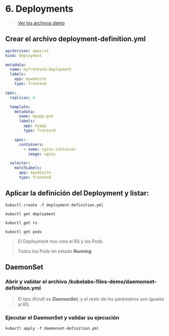 # 6. Deployments <!-- omit in TOC -->

> [Ver los archivos demo](./kubelabs-files-demo)

## Crear el archivo deployment-definition.yml

```yml
apiVersion: apps/v1
kind: Deployment

metadata:
  name: myfrontend-deployment
  labels:
    app: mywebsite
    type: frontend

spec:
  replicas: 4

  template:
    metadata:
      name: myapp-pod
      labels:
        app: myapp
        type: frontend

    spec:
      containers:
        - name: nginx-container
          image: nginx

  selector:
    matchLabels:
      app: mywebsite
      type: frontend
```

## Aplicar la definición del Deployment y listar:
```vim
kubectl create -f deployment-definition.yml
```

```vim
kubectl get deployment

kubectl get rs

kubectl get pods
```

> El Deployment nos crea el RS y los Pods
>
> Todos los Pods en estado ***Running***


## DaemonSet
### Abrir y validar el archivo /kubelabs-files-demo/daemonset-definition.yml

> El tipo (Kind) es ***DaemonSet***, y el resto de los parámetros son iguales al RS.

### Ejecutar el DaemonSet y validar su ejecución
```vim
kubectl apply -f daemonset-definition.yml
```



